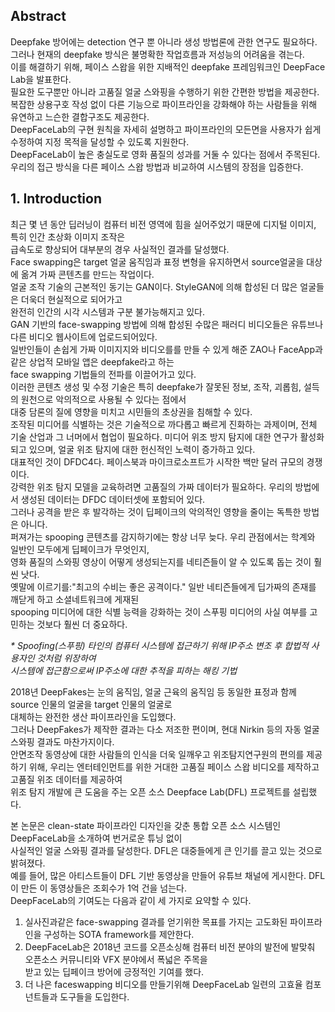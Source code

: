 ## Abstract
Deepfake 방어에는 detection 연구 뿐 아니라 생성 방법론에 관한 연구도 필요하다.  
그러나 현재의 deepfake 방식은 불명확한 작업흐름과 저성능의 어려움을 겪는다.  
이를 해결하기 위해, 페이스 스왑을 위한 지배적인 deepfake 프레임워크인 DeepFace Lab을 발표한다.  
필요한 도구뿐만 아니라 고품질 얼굴 스와핑을 수행하기 위한 간편한 방법을 제공한다.  
복잡한 상용구호 작성 없이 다른 기능으로 파이프라인을 강화해야 하는 사람들을 위해 유연하고 느슨한 결합구조도 제공한다.  
DeepFaceLab의 구현 원칙을 자세히 설명하고 파이프라인의 모든면을 사용자가 쉽게 수정하여 지정 목적을 달성할 수 있도록 지원한다.  
DeepFaceLab이 높은 충실도로 영화 품질의 성과를 거둘 수 있다는 점에서 주목된다.  
우리의 접근 방식을 다른 페이스 스왑 방법과 비교하여 시스템의 장점을 입증한다.  

## 1. Introduction
최근 몇 년 동안 딥러닝이 컴퓨터 비전 영역에 힘을 실어주었기 때문에 디지털 이미지, 특히 인간 초상화 이미지 조작은  
급속도로 향상되어 대부분의 경우 사실적인 결과를 달성했다.  
Face swapping은 target 얼굴 움직임과 표정 변형을 유지하면서 source얼굴을 대상에 옮겨 가짜 콘텐츠를 만드는 작업이다.  
얼굴 조작 기술의 근본적인 동기는 GAN이다. StyleGAN에 의해 합성된 더 많은 얼굴들은 더욱더 현실적으로 되어가고  
완전히 인간의 시각 시스템과 구분 불가능해지고 있다.  
GAN 기반의 face-swapping 방법에 의해 합성된 수많은 패러디 비디오들은 유튜브나 다른 비디오 웹사이트에 업로드되어있다.  
일반인들이 손쉽게 가짜 이미지지와 비디오를를 만들 수 있게 해준 ZAO나 FaceApp과 같은 상업적 모바일 앱은 deepfake라고 하는  
face swapping 기법들의 전파를 이끌어가고 있다.  
이러한 콘텐츠 생성 및 수정 기술은 특히 deepfake가 잘못된 정보, 조작, 괴롭힘, 설득의 원천으로 악의적으로 사용될 수 있다는 점에서  
대중 담론의 질에 영향을 미치고 시민들의 초상권을 침해할 수 있다.  
조작된 미디어를 식별하는 것은 기술적으로 까다롭고 빠르게 진화하는 과제이며, 전체 기술 산업과 그 너머에서 협업이 필요하다.
미디어 위조 방지 탐지에 대한 연구가 활성화되고 있으며, 얼굴 위조 탐지에 대한 헌신적인 노력이 증가하고 있다.  
대표적인 것이 DFDC4다. 페이스북과 마이크로소프트가 시작한 백만 달러 규모의 경쟁이다.  
강력한 위조 탐지 모델을 교육하려면 고품질의 가짜 데이터가 필요하다. 우리의 방법에서 생성된 데이터는 DFDC 데이터셋에 포함되어 있다.  
그러나 공격을 받은 후 발각하는 것이 딥페이크의 악의적인 영향을 줄이는 독특한 방법은 아니다.  
퍼져가는 spooping 콘텐츠를 감지하기에는 항상 너무 늦다. 우리 관점에서는 학계와 일반인 모두에게 딥페이크가 무엇인지,  
영화 품질의 스와핑 영상이 어떻게 생성되는지를 네티즌들이 알 수 있도록 돕는 것이 훨씬 낫다.  
옛말에 이르기를:"최고의 수비는 좋은 공격이다." 일반 네티즌들에게 딥가짜의 존재를 깨닫게 하고 소셜네트워크에 게재된  
spooping 미디어에 대한 식별 능력을 강화하는 것이 스푸핑 미디어의 사실 여부를 고민하는 것보다 훨씬 더 중요하다.  

_* Spoofing(스푸핑) 타인의 컴퓨터 시스템에 접근하기 위해 IP주소 변조 후 합법적 사용자인 것처럼 위장하여  
시스템에 접근함으로써 IP주소에 대한 추적을 피하는 해킹 기법_

2018년 DeepFakes는 눈의 움직임, 얼굴 근육의 움직임 등 동일한 표정과 함께 source 인물의 얼굴을 target 인물의 얼굴로  
대체하는 완전한 생산 파이프라인을 도입했다.  
그러나 DeepFakes가 제작한 결과는 다소 저조한 편이며, 현대 Nirkin 등의 자동 얼굴 스와핑 결과도 마찬가지이다.  
안면조작 동영상에 대한 사람들의 인식을 더욱 일깨우고 위조탐지연구원의 편의를 제공하기 위해, 
우리는 엔터테인먼트를 위한 거대한 고품질 페이스 스왑 비디오를 제작하고 고품질 위조 데이터를 제공하여  
위조 탐지 개발에 큰 도움을 주는 오픈 소스 Deepface Lab(DFL) 프로젝트를 설립했다.  

본 논문은 clean-state 파이프라인 디자인을 갖춘 통합 오픈 소스 시스템인 DeepFaceLab을 소개하여 번거로운 튜닝 없이  
사실적인 얼굴 스와핑 결과를 달성한다. DFL은 대중들에게 큰 인기를 끌고 있는 것으로 밝혀졌다.  
예를 들어, 많은 아티스트들이 DFL 기반 동영상을 만들어 유튜브 채널에 게시한다. DFL이 만든 이 동영상들은 조회수가 1억 건을 넘는다.  
DeepFaceLab의 기여도는 다음과 같이 세 가지로 요약할 수 있다.  

1. 실사진과같은 face-swapping 결과를 얻기위한 목표를 가지는 고도화된 파이프라인을 구성하는 SOTA framework를 제안한다.  
2. DeepFaceLab은 2018년 코드를 오픈소싱해 컴퓨터 비전 분야의 발전에 발맞춰 오픈소스 커뮤니티와 VFX 분야에서 폭넓은 주목을  
받고 있는 딥페이크 방어에 긍정적인 기여를 했다.  
3. 더 나은 faceswapping 비디오를 만들기위해 DeepFaceLab 일련의 고효율 컴포넌트들과 도구들을 도입한다.

